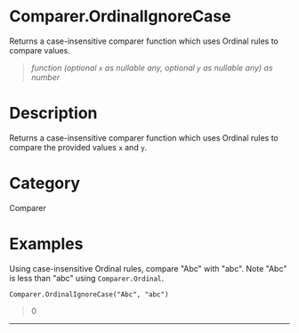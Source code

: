 # Comparer.OrdinalIgnoreCase
Returns a case-insensitive comparer function which uses Ordinal rules to compare values.
> _function (optional <code>x</code> as nullable any, optional <code>y</code> as nullable any) as number_

# Description 
Returns a case-insensitive comparer function which uses Ordinal rules to compare the provided values <code>x</code> and <code>y</code>.
# Category 
Comparer
# Examples 
Using case-insensitive Ordinal rules, compare "Abc" with "abc". Note "Abc" is less than "abc" using <code>Comparer.Ordinal</code>. 
```
Comparer.OrdinalIgnoreCase("Abc", "abc")
```
> 0
***
